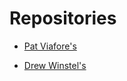 # Repositories

* [Pat Viafore's](https://github.com/pviafore/AdventOfCode2019)

* [Drew Winstel's](https://github.com/drewbrew/advent-of-code-2019)
